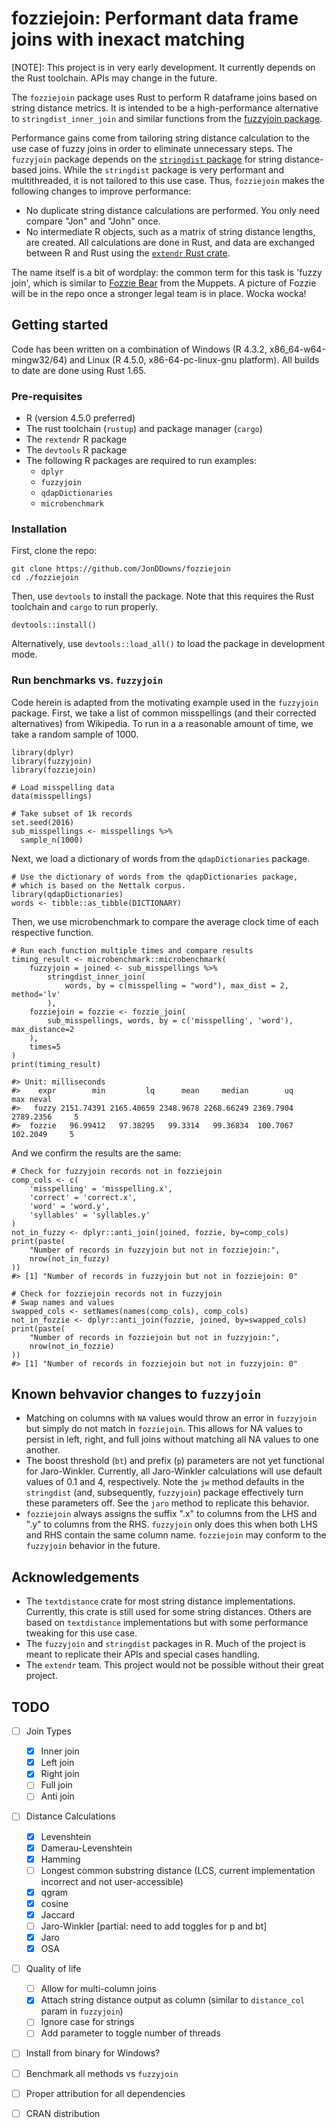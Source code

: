 # fozziejoin: Performant data frame joins with inexact matching

[NOTE]: This project is in very early development. It currently depends on the Rust toolchain. APIs may change in the future.

The `fozziejoin` package uses Rust to perform R dataframe joins based on string distance metrics.
It is intended to be a high-performance alternative to `stringdist_inner_join` and similar functions from the [fuzzyjoin package](https://github.com/dgrtwo/fuzzyjoin).

Performance gains come from tailoring string distance calculation to the use case of fuzzy joins in order to eliminate unnecessary steps.
The `fuzzyjoin` package depends on the [`stringdist` package](https://github.com/markvanderloo/stringdist) for string distance-based joins.
While the `stringdist` package is very performant and multithreaded, it is not tailored to this use case.
Thus, `fozziejoin` makes the following changes to improve performance:

- No duplicate string distance calculations are performed. You only need compare "Jon" and "John" once.
- No intermediate R objects, such as a matrix of string distance lengths, are created. All calculations are done in Rust, and data are exchanged between R and Rust using the [`extendr` Rust crate](https://github.com/extendr/extendr).

The name itself is a bit of wordplay: the common term for this task is 'fuzzy join', which is similar to [Fozzie Bear](https://en.wikipedia.org/wiki/Fozzie_Bear) from the Muppets. 
A picture of Fozzie will be in the repo once a stronger legal team is in place.
Wocka wocka!

## Getting started

Code has been written on a combination of Windows (R 4.3.2, x86_64-w64-mingw32/64) and Linux (R 4.5.0, x86-64-pc-linux-gnu platform).
All builds to date are done using Rust 1.65. 

### Pre-requisites

- R (version 4.5.0 preferred)
- The rust toolchain (`rustup`) and package manager (`cargo`)
- The `rextendr` R package
- The `devtools` R package
- The following R packages are required to run examples:
    - `dplyr`
    - `fuzzyjoin`
    - `qdapDictionaries`
    - `microbenchmark`

### Installation

First, clone the repo:

```{sh}
git clone https://github.com/JonDDowns/fozziejoin
cd ./fozziejoin
```

Then, use `devtools` to install the package.
Note that this requires the Rust toolchain and `cargo` to run properly.

```{R}
devtools::install()
```

Alternatively, use `devtools::load_all()` to load the package in development mode.

### Run benchmarks vs. `fuzzyjoin`

Code herein is adapted from the motivating example used in the `fuzzyjoin` package.
First, we take a list of common misspellings (and their corrected alternatives) from Wikipedia.
To run in a a reasonable amount of time, we take a random sample of 1000.

```{r}
library(dplyr)
library(fuzzyjoin)
library(fozziejoin)

# Load misspelling data
data(misspellings)

# Take subset of 1k records
set.seed(2016)
sub_misspellings <- misspellings %>%
  sample_n(1000)
```

Next, we load a dictionary of words from the `qdapDictionaries` package.

```{r}
# Use the dictionary of words from the qdapDictionaries package,
# which is based on the Nettalk corpus.
library(qdapDictionaries)
words <- tibble::as_tibble(DICTIONARY)
```

Then, we use microbenchmark to compare the average clock time of each respective function.

```{r}
# Run each function multiple times and compare results
timing_result <- microbenchmark::microbenchmark(
	fuzzyjoin = joined <- sub_misspellings %>%
		stringdist_inner_join(
			words, by = c(misspelling = "word"), max_dist = 2, method='lv'
		),
	fozziejoin = fozzie <- fozzie_join(
		sub_misspellings, words, by = c('misspelling', 'word'), max_distance=2
	),
	times=5
)
print(timing_result)

#> Unit: milliseconds
#>    expr        min         lq      mean     median        uq       max neval
#>   fuzzy 2151.74391 2165.40659 2348.9678 2268.66249 2369.7904 2789.2356     5
#>  fozzie   96.99412   97.38295   99.3314   99.36834  100.7067  102.2049     5
```

And we confirm the results are the same:

```{r}
# Check for fuzzyjoin records not in fozziejoin
comp_cols <- c(
	'misspelling' = 'misspelling.x',
	'correct' = 'correct.x',
	'word' = 'word.y',
	'syllables' = 'syllables.y'
)
not_in_fuzzy <- dplyr::anti_join(joined, fozzie, by=comp_cols)
print(paste(
	"Number of records in fuzzyjoin but not in fozziejoin:",
	nrow(not_in_fuzzy)
))
#> [1] "Number of records in fuzzyjoin but not in fozziejoin: 0"

# Check for fozziejoin records not in fuzzyjoin
# Swap names and values
swapped_cols <- setNames(names(comp_cols), comp_cols)
not_in_fozzie <- dplyr::anti_join(fozzie, joined, by=swapped_cols)
print(paste(
	"Number of records in fozziejoin but not in fuzzyjoin:",
	nrow(not_in_fozzie)
))
#> [1] "Number of records in fozziejoin but not in fuzzyjoin: 0"
```

## Known behvavior changes to `fuzzyjoin`

- Matching on columns with `NA` values would throw an error in `fuzzyjoin` but simply do not match in `fozziejoin`. This allows for NA values to persist in left, right, and full joins without matching all NA values to one another.
- The boost threshold (`bt`) and prefix (`p`) parameters are not yet functional for Jaro-Winkler. Currently, all Jaro-Winkler calculations will use default values of 0.1 and 4, respectively. Note the `jw` method defaults in the `stringdist` (and, subsequently, `fuzzyjoin`) package effectively turn these parameters off. See the `jaro` method to replicate this behavior.
- `fozziejoin` always assigns the suffix ".x" to columns from the LHS and ".y" to columns from the RHS. `fuzzyjoin` only does this when both LHS and RHS contain the same column name. `fozziejoin` may conform to the `fuzzyjoin` behavior in the future.

## Acknowledgements

- The `textdistance` crate for most string distance implementations. Currently, this crate is still used for some string distances. Others are based on `textdistance` implementations but with some performance tweaking for this use case.
- The `fuzzyjoin` and `stringdist` packages in R. Much of the project is meant to replicate their APIs and special cases handling.
- The `extendr` team. This project would not be possible without their great project.

## TODO

- [ ] Join Types
    - [X] Inner join
    - [X] Left join
    - [X] Right join
    - [ ] Full join
    - [ ] Anti join
- [ ] Distance Calculations
    - [X] Levenshtein
    - [X] Damerau-Levenshtein
    - [X] Hamming
    - [ ] Longest common substring distance (LCS, current implementation incorrect and not user-accessible)
    - [X] qgram
    - [X] cosine
    - [X] Jaccard
    - [ ] Jaro-Winkler [partial: need to add toggles for p and bt]
    - [X] Jaro
    - [X] OSA
- [ ] Quality of life
    - [ ] Allow for multi-column joins
    - [X] Attach string distance output as column (similar to `distance_col` param in `fuzzyjoin`)
    - [ ] Ignore case for strings
    - [ ] Add parameter to toggle number of threads
- [ ] Install from binary for Windows?
- [ ] Benchmark all methods vs `fuzzyjoin`
- [ ] Proper attribution for all dependencies
- [ ] CRAN distribution

